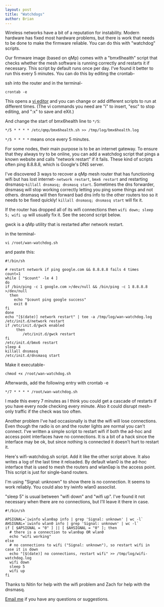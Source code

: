 ```yaml
---
layout: post
title: "Watchdogs"
author: Brian
---
```


Wireless networks have a bit of a reputation for instability. Modern hardware has fixed most hardware problems, but there is work that needs to be done to make the firmware reliable. You can do this with "watchdog" scripts.

Our firmware image (based on qMp) comes with a "bmx6health" script that checks whether the mesh software is running correctly and restarts it if necessary. This script by default runs once per day. I've found it better to run this every 5 minutes. You can do this by editing the crontab-

ssh into the router and in the terminal-

```
crontab -e
```

This opens a [vi editor](http://www.lagmonster.org/docs/vi.html) and you can change or add different scripts to run at different times. (The vi commands you need are "i" to insert, "esc" to stop editing, and ":x" to save and eXit.)

And change the start of bmx6health line to `*/5`:

```
*/5 * * * * /etc/qmp/bmx6health.sh >> /tmp/log/bmx6health.log
```

`*/5 * * * *` means once every 5 minutes.

For some nodes, their main purpose is to be an internet gateway. To ensure that they always try to be online, you can add a watchdog script that pings a known website and calls "network restart" if it fails. These kind of scripts often ping 8.8.8.8, which is Google's DNS server.

I've discovered 3 ways to recover a qMp mesh router that has functioning wifi but has lost internet- ```network restart```, ```bmx6 restart``` and restarting dnsmasq-```killall dnsmasq; dnsmasq start```. Sometimes the dns forwarder, dnsmasq will stop working correctly letting you ping some things and not others. dnsmasq will then forward bad dns info to the other routers too so it needs to be fixed quickly! ```killall dnsmasq; dnsmasq start``` will fix it.

If the router has dropped all of its wifi connections then ```wifi down; sleep 5; wifi up``` will usually fix it. See the second script below.

gwck is a qMp utility that is restarted after network restart.

in the terminal-

```
vi /root/wan-watchdog.sh
```

and paste this:

```
#!/bin/sh

# restart network if ping google.com && 8.8.8.8 fails 4 times
count=1
while [ "$count" -le 4 ]
do
if /bin/ping -c 1 google.com >/dev/null && /bin/ping -c 1 8.8.8.8 >/dev/null
  then
    echo "$count ping google success"
    exit 0
fi
done
echo "[$(date)] network restart" | tee -a /tmp/log/wan-watchdog.log
/etc/init.d/network restart
if /etc/init.d/gwck enabled
     then
        /etc/init.d/gwck restart
fi
/etc/init.d/bmx6 restart
sleep 4
killall dnsmasq
/etc/init.d/dnsmasq start
```

Make it executable- 

```
chmod +x /root/wan-watchdog.sh
```

Afterwards, add the following entry with crontab -e

```
*/7 * * * * /root/wan-watchdog.sh
```

I made this every 7 minutes as I think you could get a cascade of restarts if you have every node checking every minute. Also it could disrupt mesh-only traffic if the check was too often.

Another problem I've had occasionally is that the wifi will lose connections. Even though the radio is on and the router lights are normal you can't connect. I've written a simple script to restart wifi if both the ad-hoc and access point interfaces have no connections. It is a bit of a hack since the interface may be ok, but since nothing is connected it doesn't hurt to restart it.

Here's wifi-watchdog.sh script. Add it like the other script above. It also writes a log of the last time it reloaded. By default wlan0 is the ad-hoc interface that is used to mesh the routers and wlan0ap is the access point. This script is just for single-band routers. 

I'm using "Signal: unknown" to show there is no connection. It seems to work reliably. You could also try iwinfo wlan0 assoclist.

"sleep 5" is usual between "wifi down" and "wifi up". I've found it not necessary when there are no connections, but I'll leave it there in case.

```
#!/bin/sh

APSIGNAL=`iwinfo wlan0ap info | grep 'Signal: unknown' | wc -l`
AHSIGNAL=`iwinfo wlan0 info | grep 'Signal: unknown' | wc -l`
if [ $APSIGNAL = "0" ] || [ $AHSIGNAL = "0" ]; then
  # there is a connection to wlan0ap OR wlan0
  echo "wifi working"
else
  # no connections to wifi ("Signal: unknown"), so restart wifi in case it is down
  echo "[$(date)] no connections, restart wifi" >> /tmp/log/wifi-watchdog.log
  wifi down
  sleep 5
  wifi up
fi
```
Thanks to Nitin for help with the wifi problem and Zach for help with the dnsmasq.

[Email me](mailto:brian@nycmesh.net) if you have any questions or suggestions.



